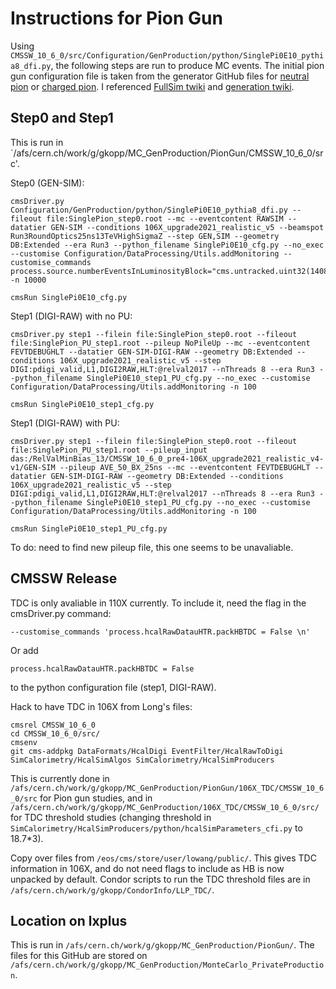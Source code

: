 # Instructions for Pion Gun
Using `CMSSW_10_6_0/src/Configuration/GenProduction/python/SinglePi0E10_pythia8_dfi.py`, the following steps are run to produce MC events. The initial pion gun configuration file is taken from the generator GitHub files for [neutral pion](https://github.com/cms-sw/cmssw/blob/CMSSW_10_6_X/Configuration/Generator/python/SinglePi0E10_pythia8_cfi.py) or [charged pion](https://github.com/cms-sw/cmssw/blob/CMSSW_10_6_X/Configuration/Generator/python/SinglePiPt10_pythia8_cfi.py). I referenced [FullSim twiki](https://twiki.cern.ch/twiki/bin/view/CMSPublic/WorkBookGenIntro#ComposeFullSimConfig) and [generation twiki](https://twiki.cern.ch/twiki/bin/view/CMSPublic/WorkBookGeneration).

## Step0 and Step1
This is run in `/afs/cern.ch/work/g/gkopp/MC_GenProduction/PionGun/CMSSW_10_6_0/src'.

Step0 (GEN-SIM):
```
cmsDriver.py Configuration/GenProduction/python/SinglePi0E10_pythia8_dfi.py --fileout file:SinglePion_step0.root --mc --eventcontent RAWSIM --datatier GEN-SIM --conditions 106X_upgrade2021_realistic_v5 --beamspot Run3RoundOptics25ns13TeVHighSigmaZ --step GEN,SIM --geometry DB:Extended --era Run3 --python_filename SinglePi0E10_cfg.py --no_exec --customise Configuration/DataProcessing/Utils.addMonitoring --customise_commands process.source.numberEventsInLuminosityBlock="cms.untracked.uint32(1408450)" -n 10000

cmsRun SinglePi0E10_cfg.py
```

Step1 (DIGI-RAW) with no PU:
```
cmsDriver.py step1 --filein file:SinglePion_step0.root --fileout file:SinglePion_PU_step1.root --pileup NoPileUp --mc --eventcontent FEVTDEBUGHLT --datatier GEN-SIM-DIGI-RAW --geometry DB:Extended --conditions 106X_upgrade2021_realistic_v5 --step DIGI:pdigi_valid,L1,DIGI2RAW,HLT:@relval2017 --nThreads 8 --era Run3 --python_filename SinglePi0E10_step1_PU_cfg.py --no_exec --customise Configuration/DataProcessing/Utils.addMonitoring -n 100

cmsRun SinglePi0E10_step1_cfg.py
``` 

Step1 (DIGI-RAW) with PU:
``` 
cmsDriver.py step1 --filein file:SinglePion_step0.root --fileout file:SinglePion_PU_step1.root --pileup_input das:/RelValMinBias_13/CMSSW_10_6_0_pre4-106X_upgrade2021_realistic_v4-v1/GEN-SIM --pileup AVE_50_BX_25ns --mc --eventcontent FEVTDEBUGHLT --datatier GEN-SIM-DIGI-RAW --geometry DB:Extended --conditions 106X_upgrade2021_realistic_v5 --step DIGI:pdigi_valid,L1,DIGI2RAW,HLT:@relval2017 --nThreads 8 --era Run3 --python_filename SinglePi0E10_step1_PU_cfg.py --no_exec --customise Configuration/DataProcessing/Utils.addMonitoring -n 100

cmsRun SinglePi0E10_step1_PU_cfg.py
```
To do: need to find new pileup file, this one seems to be unavaliable. 

## CMSSW Release
TDC is only avaliable in 110X currently. To include it, need the flag in the cmsDriver.py command:
```
--customise_commands 'process.hcalRawDatauHTR.packHBTDC = False \n'
```
Or add
```
process.hcalRawDatauHTR.packHBTDC = False
```
to the python configuration file (step1, DIGI-RAW).

Hack to have TDC in 106X from Long's files:
```
cmsrel CMSSW_10_6_0
cd CMSSW_10_6_0/src/
cmsenv
git cms-addpkg DataFormats/HcalDigi EventFilter/HcalRawToDigi SimCalorimetry/HcalSimAlgos SimCalorimetry/HcalSimProducers
```
This is currently done in `/afs/cern.ch/work/g/gkopp/MC_GenProduction/PionGun/106X_TDC/CMSSW_10_6_0/src` for Pion gun studies, and in `/afs/cern.ch/work/g/gkopp/MC_GenProduction/106X_TDC/CMSSW_10_6_0/src/` for TDC threshold studies (changing threshold in `SimCalorimetry/HcalSimProducers/python/hcalSimParameters_cfi.py` to 18.7*3).

Copy over files from `/eos/cms/store/user/lowang/public/`. This gives TDC information in 106X, and do not need flags to include as HB is now unpacked by default. Condor scripts to run the TDC threshold files are in `/afs/cern.ch/work/g/gkopp/CondorInfo/LLP_TDC/`.

## Location on lxplus
This is run in `/afs/cern.ch/work/g/gkopp/MC_GenProduction/PionGun/`. The files for this GitHub are stored on `/afs/cern.ch/work/g/gkopp/MC_GenProduction/MonteCarlo_PrivateProduction`.